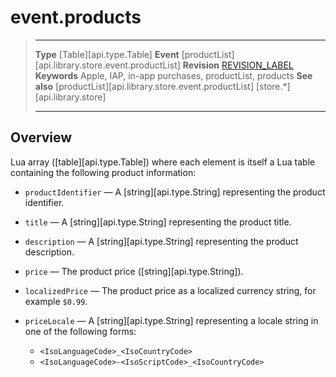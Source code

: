 # event.products

> --------------------- ------------------------------------------------------------------------------------------
> __Type__              [Table][api.type.Table]
> __Event__             [productList][api.library.store.event.productList]
> __Revision__          [REVISION_LABEL](REVISION_URL)
> __Keywords__          Apple, IAP, in-app purchases, productList, products
> __See also__			[productList][api.library.store.event.productList]
>						[store.*][api.library.store]
> --------------------- ------------------------------------------------------------------------------------------

## Overview

Lua array ([table][api.type.Table]) where each element is itself a Lua table containing the following product information:

* `productIdentifier` &mdash; A [string][api.type.String] representing the product identifier.

* `title` &mdash; A [string][api.type.String] representing the product title.

* `description` &mdash; A [string][api.type.String] representing the product description.

* `price` &mdash; The product price ([string][api.type.String]).

* `localizedPrice` &mdash; The product price as a localized currency string, for example `$0.99`.

* `priceLocale` &mdash; A [string][api.type.String] representing a locale string in one of the following forms:

	* `<IsoLanguageCode>_<IsoCountryCode>`
	* `<IsoLanguageCode>-<IsoScriptCode>_<IsoCountryCode>`
	